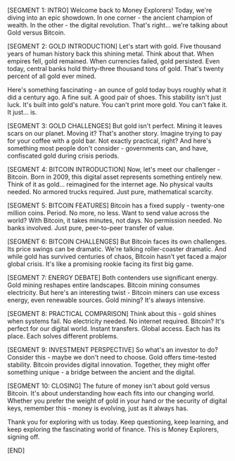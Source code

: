 [SEGMENT 1: INTRO]
Welcome back to Money Explorers! Today, we're diving into an epic showdown. In one corner - the ancient champion of wealth. In the other - the digital revolution. That's right... we're talking about Gold versus Bitcoin.

[SEGMENT 2: GOLD INTRODUCTION]
Let's start with gold. Five thousand years of human history back this shining metal. Think about that. When empires fell, gold remained. When currencies failed, gold persisted. Even today, central banks hold thirty-three thousand tons of gold. That's twenty percent of all gold ever mined.

Here's something fascinating - an ounce of gold today buys roughly what it did a century ago. A fine suit. A good pair of shoes. This stability isn't just luck. It's built into gold's nature. You can't print more gold. You can't fake it. It just... is.

[SEGMENT 3: GOLD CHALLENGES]
But gold isn't perfect. Mining it leaves scars on our planet. Moving it? That's another story. Imagine trying to pay for your coffee with a gold bar. Not exactly practical, right? And here's something most people don't consider - governments can, and have, confiscated gold during crisis periods.

[SEGMENT 4: BITCOIN INTRODUCTION]
Now, let's meet our challenger - Bitcoin. Born in 2009, this digital asset represents something entirely new. Think of it as gold... reimagined for the internet age. No physical vaults needed. No armored trucks required. Just pure, mathematical scarcity.

[SEGMENT 5: BITCOIN FEATURES]
Bitcoin has a fixed supply - twenty-one million coins. Period. No more, no less. Want to send value across the world? With Bitcoin, it takes minutes, not days. No permission needed. No banks involved. Just pure, peer-to-peer transfer of value.

[SEGMENT 6: BITCOIN CHALLENGES]
But Bitcoin faces its own challenges. Its price swings can be dramatic. We're talking roller-coaster dramatic. And while gold has survived centuries of chaos, Bitcoin hasn't yet faced a major global crisis. It's like a promising rookie facing its first big game.

[SEGMENT 7: ENERGY DEBATE]
Both contenders use significant energy. Gold mining reshapes entire landscapes. Bitcoin mining consumes electricity. But here's an interesting twist - Bitcoin miners can use excess energy, even renewable sources. Gold mining? It's always intensive.

[SEGMENT 8: PRACTICAL COMPARISON]
Think about this - gold shines when systems fail. No electricity needed. No internet required. Bitcoin? It's perfect for our digital world. Instant transfers. Global access. Each has its place. Each solves different problems.

[SEGMENT 9: INVESTMENT PERSPECTIVE]
So what's an investor to do? Consider this - maybe we don't need to choose. Gold offers time-tested stability. Bitcoin provides digital innovation. Together, they might offer something unique - a bridge between the ancient and the digital.

[SEGMENT 10: CLOSING]
The future of money isn't about gold versus Bitcoin. It's about understanding how each fits into our changing world. Whether you prefer the weight of gold in your hand or the security of digital keys, remember this - money is evolving, just as it always has.

Thank you for exploring with us today. Keep questioning, keep learning, and keep exploring the fascinating world of finance. This is Money Explorers, signing off.

[END]
